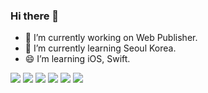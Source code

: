 ### Hi there 👋

- 🔭 I’m currently working on Web Publisher.
- 🌱 I’m currently learning Seoul Korea.
- 😄 I’m learning iOS, Swift.

<!--
**shjung84/shjung84** is a ✨ _special_ ✨ repository because its `README.md` (this file) appears on your GitHub profile.

Here are some ideas to get you started:


- 👯 I’m looking to collaborate on ...
- 🤔 I’m looking for help with ...
- 💬 Ask me about ...
- 📫 How to reach me: ...
- 😄 Pronouns: ...
- ⚡ Fun fact: ...
-->



<img src="https://img.shields.io/badge/html5-E34F26?style=for-the-badge&logo=html5&logoColor=white">
<img src="https://img.shields.io/badge/css3-1572B6?style=for-the-badge&logo=css3&logoColor=white">
<img src="https://img.shields.io/badge/JavaScript-f7df1e?style=for-the-badge&logo=JavaScript&logoColor=white">
<img src="https://img.shields.io/badge/jQuery-0769ad?style=for-the-badge&logo=jQuery&logoColor=white">
<img src="https://img.shields.io/badge/iOS-0769ad?style=for-the-badge&logo=iOS&logoColor=white">
<img src="https://img.shields.io/badge/Swift-f05138?style=for-the-badge&logo=Swift&logoColor=white">

